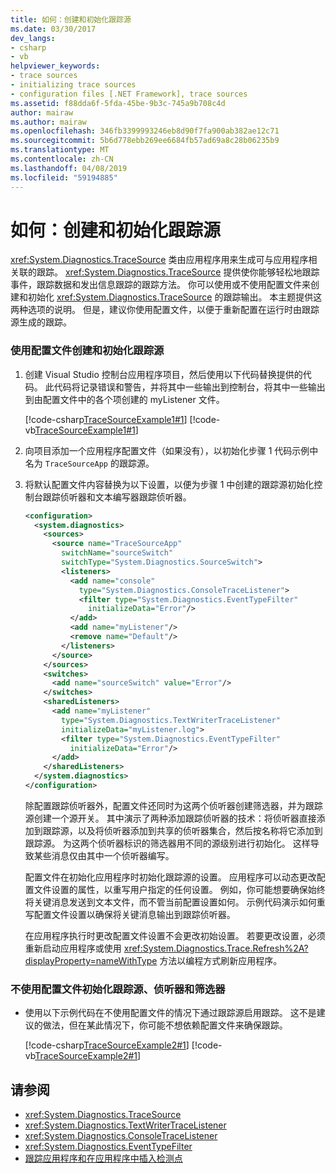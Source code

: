 ```yaml
---
title: 如何：创建和初始化跟踪源
ms.date: 03/30/2017
dev_langs:
- csharp
- vb
helpviewer_keywords:
- trace sources
- initializing trace sources
- configuration files [.NET Framework], trace sources
ms.assetid: f88dda6f-5fda-45be-9b3c-745a9b708c4d
author: mairaw
ms.author: mairaw
ms.openlocfilehash: 346fb3399993246eb8d90f7fa900ab382ae12c71
ms.sourcegitcommit: 5b6d778ebb269ee6684fb57ad69a8c28b06235b9
ms.translationtype: MT
ms.contentlocale: zh-CN
ms.lasthandoff: 04/08/2019
ms.locfileid: "59194885"
---
```

# <a name="how-to-create-and-initialize-trace-sources"></a>如何：创建和初始化跟踪源
<xref:System.Diagnostics.TraceSource> 类由应用程序用来生成可与应用程序相关联的跟踪。 <xref:System.Diagnostics.TraceSource> 提供使你能够轻松地跟踪事件，跟踪数据和发出信息跟踪的跟踪方法。 你可以使用或不使用配置文件来创建和初始化 <xref:System.Diagnostics.TraceSource> 的跟踪输出。 本主题提供这两种选项的说明。 但是，建议你使用配置文件，以便于重新配置在运行时由跟踪源生成的跟踪。  
  
### <a name="to-create-and-initialize-a-trace-source-using-a-configuration-file"></a>使用配置文件创建和初始化跟踪源  
  
1.  创建 Visual Studio 控制台应用程序项目，然后使用以下代码替换提供的代码。 此代码将记录错误和警告，并将其中一些输出到控制台，将其中一些输出到由配置文件中的各个项创建的 myListener 文件。  
  
     [!code-csharp[TraceSourceExample1#1](../../../samples/snippets/csharp/VS_Snippets_CLR/tracesourceexample1/cs/program.cs#1)]
     [!code-vb[TraceSourceExample1#1](../../../samples/snippets/visualbasic/VS_Snippets_CLR/tracesourceexample1/vb/program.vb#1)]  
  
2.  向项目添加一个应用程序配置文件（如果没有），以初始化步骤 1 代码示例中名为 `TraceSourceApp` 的跟踪源。  
  
3.  将默认配置文件内容替换为以下设置，以便为步骤 1 中创建的跟踪源初始化控制台跟踪侦听器和文本编写器跟踪侦听器。  
  
    ```xml  
    <configuration>  
      <system.diagnostics>  
        <sources>  
          <source name="TraceSourceApp"   
            switchName="sourceSwitch"   
            switchType="System.Diagnostics.SourceSwitch">  
            <listeners>  
              <add name="console"   
                type="System.Diagnostics.ConsoleTraceListener">  
                <filter type="System.Diagnostics.EventTypeFilter"   
                  initializeData="Error"/>  
              </add>  
              <add name="myListener"/>  
              <remove name="Default"/>  
            </listeners>  
          </source>  
        </sources>  
        <switches>  
          <add name="sourceSwitch" value="Error"/>  
        </switches>  
        <sharedListeners>  
          <add name="myListener"   
            type="System.Diagnostics.TextWriterTraceListener"   
            initializeData="myListener.log">  
            <filter type="System.Diagnostics.EventTypeFilter"   
              initializeData="Error"/>  
          </add>  
        </sharedListeners>  
      </system.diagnostics>  
    </configuration>  
    ```  
  
     除配置跟踪侦听器外，配置文件还同时为这两个侦听器创建筛选器，并为跟踪源创建一个源开关。 其中演示了两种添加跟踪侦听器的技术：将侦听器直接添加到跟踪源，以及将侦听器添加到共享的侦听器集合，然后按名称将它添加到跟踪源。 为这两个侦听器标识的筛选器用不同的源级别进行初始化。 这样导致某些消息仅由其中一个侦听器编写。  
  
     配置文件在初始化应用程序时初始化跟踪源的设置。 应用程序可以动态更改配置文件设置的属性，以重写用户指定的任何设置。 例如，你可能想要确保始终将关键消息发送到文本文件，而不管当前配置设置如何。 示例代码演示如何重写配置文件设置以确保将关键消息输出到跟踪侦听器。  
  
     在应用程序执行时更改配置文件设置不会更改初始设置。 若要更改设置，必须重新启动应用程序或使用 <xref:System.Diagnostics.Trace.Refresh%2A?displayProperty=nameWithType> 方法以编程方式刷新应用程序。  
  
### <a name="to-initialize-trace-sources-listeners-and-filters-without-a-configuration-file"></a>不使用配置文件初始化跟踪源、侦听器和筛选器  
  
-   使用以下示例代码在不使用配置文件的情况下通过跟踪源启用跟踪。 这不是建议的做法，但在某此情况下，你可能不想依赖配置文件来确保跟踪。  
  
     [!code-csharp[TraceSourceExample2#1](../../../samples/snippets/csharp/VS_Snippets_CLR/tracesourceexample2/cs/program.cs#1)]
     [!code-vb[TraceSourceExample2#1](../../../samples/snippets/visualbasic/VS_Snippets_CLR/tracesourceexample2/vb/program.vb#1)]  
  
## <a name="see-also"></a>请参阅

- <xref:System.Diagnostics.TraceSource>
- <xref:System.Diagnostics.TextWriterTraceListener>
- <xref:System.Diagnostics.ConsoleTraceListener>
- <xref:System.Diagnostics.EventTypeFilter>
- [跟踪应用程序和在应用程序中插入检测点](../../../docs/framework/debug-trace-profile/tracing-and-instrumenting-applications.md)
